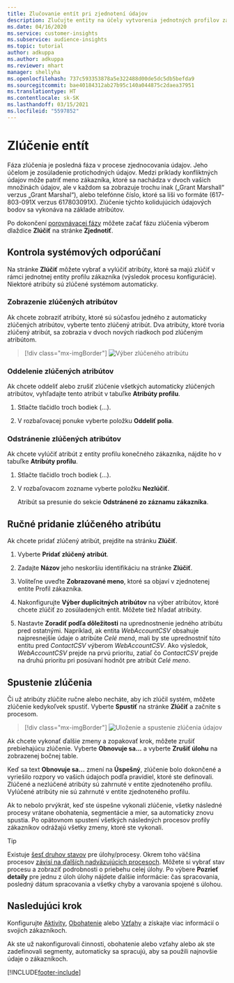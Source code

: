 ```yaml
---
title: Zlučovanie entít pri zjednotení údajov
description: Zlučujte entity na účely vytvorenia jednotných profilov zákazníkov.
ms.date: 04/16/2020
ms.service: customer-insights
ms.subservice: audience-insights
ms.topic: tutorial
author: adkuppa
ms.author: adkuppa
ms.reviewer: mhart
manager: shellyha
ms.openlocfilehash: 737c593353878a5e322488d00de5dc5db5befda9
ms.sourcegitcommit: bae40184312ab27b95c140a044875c2daea37951
ms.translationtype: HT
ms.contentlocale: sk-SK
ms.lasthandoff: 03/15/2021
ms.locfileid: "5597852"
---
```

# <a name="merge-entities"></a>Zlúčenie entít

Fáza zlúčenia je posledná fáza v procese zjednocovania údajov. Jeho účelom je zosúladenie protichodných údajov. Medzi príklady konfliktných údajov môže patriť meno zákazníka, ktoré sa nachádza v dvoch vašich množinách údajov, ale v každom sa zobrazuje trochu inak („Grant Marshall“ verzus „Grant Marshal“), alebo telefónne číslo, ktoré sa líši vo formáte (617-803-091X verzus 617803091X). Zlúčenie týchto kolidujúcich údajových bodov sa vykonáva na základe atribútov.

Po dokončení [porovnávacej fázy](match-entities.md) môžete začať fázu zlúčenia výberom dlaždice **Zlúčiť** na stránke **Zjednotiť**.

## <a name="review-system-recommendations"></a>Kontrola systémových odporúčaní

Na stránke **Zlúčiť** môžete vybrať a vylúčiť atribúty, ktoré sa majú zlúčiť v rámci jednotnej entity profilu zákazníka (výsledok procesu konfigurácie). Niektoré atribúty sú zlúčené systémom automaticky.

### <a name="view-merged-attributes"></a>Zobrazenie zlúčených atribútov

Ak chcete zobraziť atribúty, ktoré sú súčasťou jedného z automaticky zlúčených atribútov, vyberte tento zlúčený atribút. Dva atribúty, ktoré tvoria zlúčený atribút, sa zobrazia v dvoch nových riadkoch pod zlúčeným atribútom.

> [!div class="mx-imgBorder"]
> ![Výber zlúčeného atribútu](media/configure-data-merge-profile-attributes.png "Výber zlúčeného atribútu")

### <a name="separate-merged-attributes"></a>Oddelenie zlúčených atribútov

Ak chcete oddeliť alebo zrušiť zlúčenie všetkých automaticky zlúčených atribútov, vyhľadajte tento atribút v tabuľke **Atribúty profilu**.

1. Stlačte tlačidlo troch bodiek (...).
  
2. V rozbaľovacej ponuke vyberte položku **Oddeliť polia**.

### <a name="remove-merged-attributes"></a>Odstránenie zlúčených atribútov

Ak chcete vylúčiť atribút z entity profilu konečného zákazníka, nájdite ho v tabuľke **Atribúty profilu**.

1. Stlačte tlačidlo troch bodiek (...).
  
2. V rozbaľovacom zozname vyberte položku **Nezlúčiť**.

   Atribút sa presunie do sekcie **Odstránené zo záznamu zákazníka**.

## <a name="manually-add-a-merged-attribute"></a>Ručné pridanie zlúčeného atribútu

Ak chcete pridať zlúčený atribút, prejdite na stránku **Zlúčiť**.

1. Vyberte **Pridať zlúčený atribút**.

2. Zadajte **Názov** jeho neskoršiu identifikáciu na stránke **Zlúčiť**.

3. Voliteľne uveďte **Zobrazované meno**, ktoré sa objaví v zjednotenej entite Profil zákazníka.

4. Nakonfigurujte **Výber duplicitných atribútov** na výber atribútov, ktoré chcete zlúčiť zo zosúladených entít. Môžete tiež hľadať atribúty.

5. Nastavte **Zoradiť podľa dôležitosti** na uprednostnenie jedného atribútu pred ostatnými. Napríklad, ak entita *WebAccountCSV* obsahuje najpresnejšie údaje o atribúte *Celé mená*, mali by ste uprednostniť túto entitu pred *ContactCSV* výberom *WebAccountCSV*. Ako výsledok, *WebAccountCSV* prejde na prvú prioritu, zatiaľ čo *ContactCSV* prejde na druhú prioritu pri posúvaní hodnôt pre atribút *Celé meno*.

## <a name="run-your-merge"></a>Spustenie zlúčenia

Či už atribúty zlúčite ručne alebo necháte, aby ich zlúčil systém, môžete zlúčenie kedykoľvek spustiť. Vyberte **Spustiť** na stránke **Zlúčiť** a začnite s procesom.

> [!div class="mx-imgBorder"]
> ![Uloženie a spustenie zlúčenia údajov](media/configure-data-merge-save-run.png "Uloženie a spustenie zlúčenia údajov")

Ak chcete vykonať ďalšie zmeny a zopakovať krok, môžete zrušiť prebiehajúcu zlúčenie. Vyberte **Obnovuje sa…** a vyberte **Zrušiť úlohu** na zobrazenej bočnej table.

Keď sa text **Obnovuje sa…** zmení na **Úspešný**, zlúčenie bolo dokončené a vyriešilo rozpory vo vašich údajoch podľa pravidiel, ktoré ste definovali. Zlúčené a nezlúčené atribúty sú zahrnuté v entite zjednoteného profilu. Vylúčené atribúty nie sú zahrnuté v entite zjednoteného profilu.

Ak to nebolo prvýkrát, keď ste úspešne vykonali zlúčenie, všetky následné procesy vrátane obohatenia, segmentácie a mier, sa automaticky znovu spustia. Po opätovnom spustení všetkých následných procesov profily zákazníkov odrážajú všetky zmeny, ktoré ste vykonali.

> [!TIP]
> Existuje [šesť druhov stavov](system.md#status-types) pre úlohy/procesy. Okrem toho väčšina procesov [závisí na ďalších nadväzujúcich procesoch](system.md#refresh-policies). Môžete si vybrať stav procesu a zobraziť podrobnosti o priebehu celej úlohy. Po výbere **Pozrieť detaily** pre jednu z úloh úlohy nájdete ďalšie informácie: čas spracovania, posledný dátum spracovania a všetky chyby a varovania spojené s úlohou.

## <a name="next-step"></a>Nasledujúci krok

Konfigurujte [Aktivity](activities.md), [Obohatenie](enrichment-microsoft-graph.md) alebo [Vzťahy](relationships.md) a získajte viac informácií o svojich zákazníkoch.

Ak ste už nakonfigurovali činnosti, obohatenie alebo vzťahy alebo ak ste zadefinovali segmenty, automaticky sa spracujú, aby sa použili najnovšie údaje o zákazníkoch.




[!INCLUDE[footer-include](../includes/footer-banner.md)]